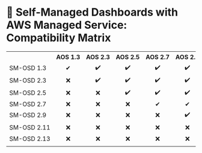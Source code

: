 # 🎯 Self-Managed Dashboards with AWS Managed Service: Compatibility Matrix

<table>
  <tr>
    <th nowrap="nowrap"></th>    
    <th nowrap="nowrap" align="center" title="">AOS 1.3</th>
    <th nowrap="nowrap" align="center" title="">AOS 2.3</th>
    <th nowrap="nowrap" align="center" title="">AOS 2.5</th>
    <th nowrap="nowrap" align="center" title="">AOS 2.7</th>
    <th nowrap="nowrap" align="center" title="">AOS 2.9</th>
    <th nowrap="nowrap" align="center" title="">AOS 2.11</th>
  </tr>  
  <tr>
    <td nowrap="nowrap"> SM-OSD 1.3 </td>    
    <td nowrap="nowrap" align="center" data-plugin=>✔</td>
    <td nowrap="nowrap" align="center" data-plugin=>✔️</td>
    <td nowrap="nowrap" align="center" data-plugin=>✔️</td>
    <td nowrap="nowrap" align="center" data-plugin=>✔️</td>
    <td nowrap="nowrap" align="center" data-plugin=>✔️</td>
    <td nowrap="nowrap" align="center" data-plugin=>✔️</td>
  </tr>
  <tr>
    <td nowrap="nowrap"> SM-OSD 2.3 </td>    
    <td nowrap="nowrap" align="center" data-plugin=>❌</td>
    <td nowrap="nowrap" align="center" data-plugin=>✔️</td>
    <td nowrap="nowrap" align="center" data-plugin=>✔️</td>
    <td nowrap="nowrap" align="center" data-plugin=>✔️</td>
    <td nowrap="nowrap" align="center" data-plugin=>✔️</td>
    <td nowrap="nowrap" align="center" data-plugin=>✔️</td>
  </tr>
  <tr>
    <td nowrap="nowrap"> SM-OSD 2.5 </td>    
    <td nowrap="nowrap" align="center" data-plugin=>❌</td>
    <td nowrap="nowrap" align="center" data-plugin=>❌</td>
    <td nowrap="nowrap" align="center" data-plugin=>✔️</td>
    <td nowrap="nowrap" align="center" data-plugin=>✔️</td>
    <td nowrap="nowrap" align="center" data-plugin=>✔️</td>
    <td nowrap="nowrap" align="center" data-plugin=>✔️</td>
  </tr>
  <tr>
    <td nowrap="nowrap"> SM-OSD 2.7 </td>    
    <td nowrap="nowrap" align="center" data-plugin=>❌</td>
    <td nowrap="nowrap" align="center" data-plugin=>❌</td>
    <td nowrap="nowrap" align="center" data-plugin=>❌</td>
    <td nowrap="nowrap" align="center" data-plugin=>✔</td>
    <td nowrap="nowrap" align="center" data-plugin=>✔</td>
    <td nowrap="nowrap" align="center" data-plugin=>✔</td>
  </tr>
  <tr>
    <td nowrap="nowrap"> SM-OSD 2.9 </td>    
    <td nowrap="nowrap" align="center" data-plugin=>❌</td>
    <td nowrap="nowrap" align="center" data-plugin=>❌</td>
    <td nowrap="nowrap" align="center" data-plugin=>❌</td>
    <td nowrap="nowrap" align="center" data-plugin=>❌</td>
    <td nowrap="nowrap" align="center" data-plugin=>✔️</td>
    <td nowrap="nowrap" align="center" data-plugin=>✔️</td>
  </tr>
  <tr>
    <td nowrap="nowrap"> SM-OSD 2.11 </td>    
    <td nowrap="nowrap" align="center" data-plugin=>❌</td>
    <td nowrap="nowrap" align="center" data-plugin=>❌</td>
    <td nowrap="nowrap" align="center" data-plugin=>❌</td>
    <td nowrap="nowrap" align="center" data-plugin=>❌</td>
    <td nowrap="nowrap" align="center" data-plugin=>❌</td>
    <td nowrap="nowrap" align="center" data-plugin=>✔️</td>
  </tr>
    <tr>
    <td nowrap="nowrap"> SM-OSD 2.13 </td>    
    <td nowrap="nowrap" align="center" data-plugin=>❌</td>
    <td nowrap="nowrap" align="center" data-plugin=>❌</td>
    <td nowrap="nowrap" align="center" data-plugin=>❌</td>
    <td nowrap="nowrap" align="center" data-plugin=>❌</td>
    <td nowrap="nowrap" align="center" data-plugin=>❌</td>
    <td nowrap="nowrap" align="center" data-plugin=>❌</td>
  </tr>
  <tr>
    <td colspan="100"></td>
  </tr>
</table>
